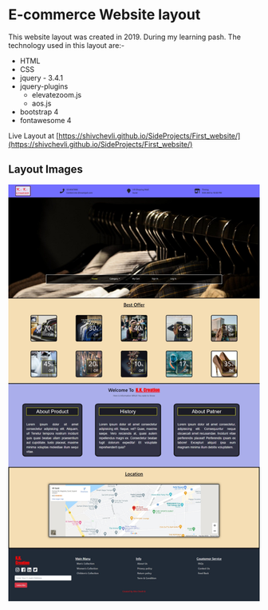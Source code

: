 # E-commerce Website layout

This website layout was created in 2019. During my learning pash. The technology used in this layout are:-

- HTML
- CSS
- jquery - 3.4.1
- jquery-plugins 
    - elevatezoom.js 
    - aos.js 
- bootstrap 4
- fontawesome 4
 
Live Layout at  [https://shivchevli.github.io/SideProjects/First_website/](https://shivchevli.github.io/SideProjects/First_website/)

## Layout Images
 
![E-commerce Website layout Image ](asset/img/index_layout.jpeg)